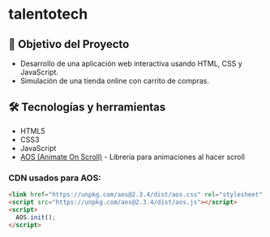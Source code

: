 # talentotech

## 🎯 Objetivo del Proyecto
- Desarrollo de una aplicación web interactiva usando HTML, CSS y JavaScript.
- Simulación de una tienda online con carrito de compras.

## 🛠️ Tecnologías y herramientas
- HTML5
- CSS3
- JavaScript
- [AOS (Animate On Scroll)](https://michalsnik.github.io/aos/) - Librería para animaciones al hacer scroll

### CDN usados para AOS:
```html
<link href="https://unpkg.com/aos@2.3.4/dist/aos.css" rel="stylesheet" />
<script src="https://unpkg.com/aos@2.3.4/dist/aos.js"></script>
<script>
  AOS.init();
</script>
